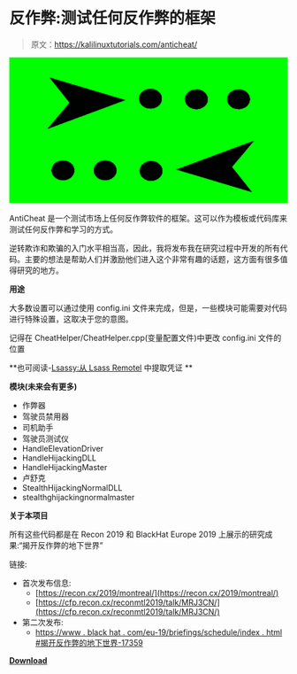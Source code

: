 # 反作弊:测试任何反作弊的框架

> 原文：<https://kalilinuxtutorials.com/anticheat/>

[![AntiCheat : Framework To Test Any Anti-Cheat](img//df2ccb08f51d23f33855f0379e181079.png "AntiCheat : Framework To Test Any Anti-Cheat")](https://1.bp.blogspot.com/-3uyXp_-gwPc/XidJlkCrYVI/AAAAAAAAEgs/tutsyBFK318ZEqP-Xp8u3e1D6SVA0t0WwCLcBGAsYHQ/s1600/AntiCheat%25281%2529.png)

AntiCheat 是一个测试市场上任何反作弊软件的框架。这可以作为模板或代码库来测试任何反作弊和学习的方式。

逆转欺诈和欺骗的入门水平相当高，因此，我将发布我在研究过程中开发的所有代码。主要的想法是帮助人们并激励他们进入这个非常有趣的话题，这方面有很多值得研究的地方。

**用途**

大多数设置可以通过使用 config.ini 文件来完成，但是，一些模块可能需要对代码进行特殊设置，这取决于您的意图。

记得在 CheatHelper/CheatHelper.cpp(变量配置文件)中更改 config.ini 文件的位置

**也可阅读-[Lsassy:从 Lsass Remotel](https://kalilinuxtutorials.com/lsassy-extract-credentials-lsass-remotel/) 中提取凭证 **

**模块(未来会有更多)**

*   作弊器
*   驾驶员禁用器
*   司机助手
*   驾驶员测试仪
*   HandleElevationDriver
*   HandleHijackingDLL
*   HandleHijackingMaster
*   卢舒克
*   StealthHijackingNormalDLL
*   stealthghijackingnormalmaster

**关于本项目**

所有这些代码都是在 Recon 2019 和 BlackHat Europe 2019 上展示的研究成果:“揭开反作弊的地下世界”

链接:

*   首次发布信息:
    *   [https://recon.cx/2019/montreal/](https://recon.cx/2019/montreal/)
    *   [https://cfp.recon.cx/reconmtl2019/talk/MRJ3CN/](https://cfp.recon.cx/reconmtl2019/talk/MRJ3CN/)
*   第二次发布:
    *   [https://www . black hat . com/eu-19/briefings/schedule/index . html #揭开反作弊的地下世界-17359](https://www.blackhat.com/eu-19/briefings/schedule/index.html#unveiling-the-underground-world-of-anti-cheats-17359)

[**Download**](https://github.com/niemand-sec/AntiCheat-Testing-Framework)